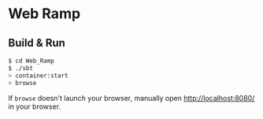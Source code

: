 # Web Ramp #

## Build & Run ##

```sh
$ cd Web_Ramp
$ ./sbt
> container:start
> browse
```

If `browse` doesn't launch your browser, manually open [http://localhost:8080/](http://localhost:8080/) in your browser.
